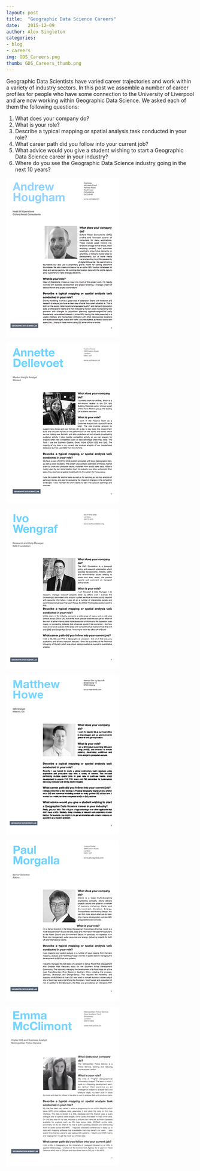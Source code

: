 ```yaml
---
layout: post
title:  "Geographic Data Science Careers"
date:   2015-12-09
author: Alex Singleton
categories:
- blog
- careers
img: GDS_Careers.png
thumb: GDS_Careers_thumb.png
---
```


Geographic Data Scientists have varied career trajectories and work within a variety of industry sectors. In this post we assemble a number of career profiles for people who have some connection to the University of Liverpool and are now working within Geographic Data Science. We asked each of them the following questions:

1. What does your company do?
2. What is your role?
3. Describe a typical mapping or spatial analysis task conducted in your role?
4. What career path did you follow into your current job?
5. What advice would you give a student wishing to start a Geographic Data Science career in your industry?
6. Where do you see the Geographic Data Science industry going in the next 10 years?

[![Profile](/assets/img/blog/Andrew_Hougham.png)](/assets/pdf/Andrew_Hougham.pdf)

[![Profile](/assets/img/blog/Annette_Dellevoet.png)](/assets/pdf/Annette_Dellevoet.pdf)

[![Profile](/assets/img/blog/Ivo_Wengraf.png)](/assets/pdf/Ivo_Wengraf.pdf)

[![Profile](/assets/img/blog/Matthew_Howe.png)](/assets/pdf/Matthew_Howe.pdf)

[![Profile](/assets/img/blog/Paul_Morgalla.png)](/assets/pdf/Paul_Morgalla.pdf)

[![Profile](/assets/img/blog/Emma_McClimont.png)](/assets/pdf/Emma_McClimont.pdf)
